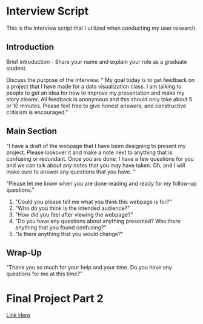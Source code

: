 # Interview Script

This is the interview script that I utilized when conducting my user research.

## Introduction

Brief introduction - Share your name and explain your role as a graduate student.

Discuss the purpose of the interview. " My goal today is to get feedback on a project that I have made for a data visualization class. I am talking to people to get an idea for how to improve my presentation and make my story clearer. All feedback is anonymous and this should only take about 5 or 10 minutes. Please feel free to give honest answers, and constructive critisism is encouraged."

## Main Section

"I have a draft of the webpage that I have been designing to present my project. Please lookover it and make a note next to anything that is confusing or redundant. Once you are done, I have a few questions for you and we can talk about any notes that you may have taken. Oh, and I will make sure to answer any questions that you have. "

"Please let me know when you are done reading and ready for my follow-up questions."

1.  "Could you please tell me what you think this webpage is for?"
2.  "Who do you think is the intended audience?"
3.  "How did you feel after viewing the webpage?"
4.  "Do you have any questions about anything presented? Was there anything that you found confusing?"
5.  "Is there anything that you would change?"


## Wrap-Up

"Thank you so much for your help and your time. Do you have any questions for me at this time?"

  
 
   
   
   
# Final Project Part 2
[Link Here](/final-project/FinalProject_Part2_NickGraves.md)

